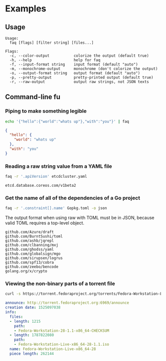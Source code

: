 # Examples

## Usage

```
Usage:
  faq [flags] [filter string] [files...]

Flags:
  -c, --color-output           colorize the output (default true)
  -h, --help                   help for faq
  -f, --input-format string    input format (default "auto")
  -m, --monochrome-output      monochrome (don't colorize the output)
  -o, --output-format string   output format (default "auto")
  -p, --pretty-output          pretty-printed output (default true)
  -r, --raw-output             output raw strings, not JSON texts
```

## Command-line fu

### Piping to make something legible

```sh
echo '{"hello":{"world":"whats up"},"with":"you"}' | faq
```

```json
{
  "hello": {
    "world": "whats up"
  },
  "with": "you"
}

```

### Reading a raw string value from a YAML file

```sh
faq -r '.apiVersion' etcdcluster.yaml
```
```
etcd.database.coreos.com/v1beta2
```

### Get the name of all of the dependencies of a Go project

```sh
faq -r '.constraint[].name' Gopkg.toml -o json
```

The output format when using raw with TOML must be in JSON, because valid TOML requires a top-level object.

```
github.com/Azure/draft
github.com/BurntSushi/toml
github.com/ashb/jqrepl
github.com/clbanning/mxj
github.com/ghodss/yaml
github.com/globalsign/mgo
github.com/sirupsen/logrus
github.com/spf13/cobra
github.com/zeebo/bencode
golang.org/x/crypto
```

### Viewing the non-binary parts of a torrent file

```sh
curl -s https://torrent.fedoraproject.org/torrents/Fedora-Workstation-Live-x86_64-28.torrent | faq -f bencode -o yaml 'del(.info.pieces)'
```

```yaml
announce: http://torrent.fedoraproject.org:6969/announce
creation date: 1525097038
info:
  files:
  - length: 1215
    path:
    - Fedora-Workstation-28-1.1-x86_64-CHECKSUM
  - length: 1787822080
    path:
    - Fedora-Workstation-Live-x86_64-28-1.1.iso
  name: Fedora-Workstation-Live-x86_64-28
  piece length: 262144
```
